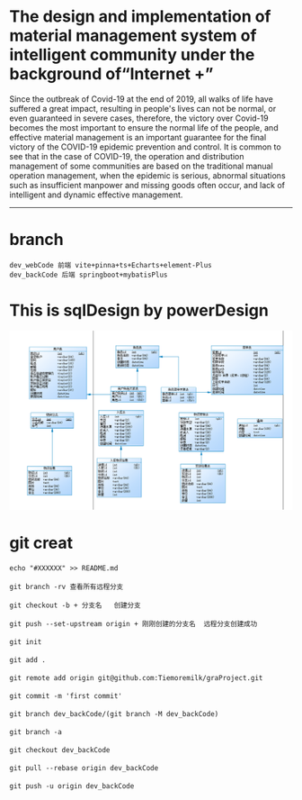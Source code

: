 # The design and implementation of material management system of intelligent community under the background of“Internet +”
  Since the outbreak of Covid-19 at the end of 2019, all walks of life have suffered a great impact, resulting in people's lives can not be normal, or even guaranteed in severe cases, therefore, the victory over Covid-19 becomes the most important to ensure the normal life of the people, and effective material management is an important guarantee for the final victory of the COVID-19 epidemic prevention and control.
  It is common to see that in the case of COVID-19, the operation and distribution management of some communities are based on the traditional manual operation management, when the epidemic is serious, abnormal situations such as insufficient manpower and missing goods often occur, and lack of intelligent and dynamic effective management.

***
# branch
```
dev_webCode 前端 vite+pinna+ts+Echarts+element-Plus
dev_backCode 后端 springboot+mybatisPlus
```



# This is sqlDesign by powerDesign

![sqlDesign](https://github.com/Tiemoremilk/graProject/blob/main/imges/sqlDesign.png)


# git creat
```
echo "#XXXXXX" >> README.md 

git branch -rv 查看所有远程分支

git checkout -b + 分支名   创建分支

git push --set-upstream origin + 刚刚创建的分支名  远程分支创建成功

git init

git add .

git remote add origin git@github.com:Tiemoremilk/graProject.git

git commit -m 'first commit'

git branch dev_backCode/(git branch -M dev_backCode)

git branch -a

git checkout dev_backCode

git pull --rebase origin dev_backCode

git push -u origin dev_backCode
```
